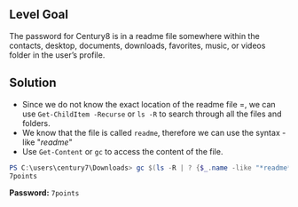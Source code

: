## Level Goal
The password for Century8 is in a readme file somewhere within the contacts, desktop, documents, downloads, favorites, music, or videos folder in the user’s profile.

## Solution
- Since we do not know the exact location of the readme file =, we can use <code>Get-ChildItem -Recurse</code> or <code>ls -R</code> to search through all the files and folders.
- We know that the file is called <code>readme</code>, therefore we can use the syntax -like "*readme*"
- Use <code>Get-Content</code> or <code>gc</code> to access the content of the file.
```powershell
PS C:\users\century7\Downloads> gc $(ls -R | ? {$_.name -like "*readme*"}).fullname    
7points                        
```
<strong>Password:</strong> <code>7points</code>
